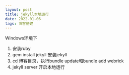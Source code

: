 ```yaml
---
layout: post
title: jekyll本地运行
date: 2022-01-06 
tags: 博客搭建   
---
```


Windows环境下

1. 安装ruby
2. gem install jekyll 安装jekyll
3. cd 博客目录，执行bundle update和bundle add webrick
4. jekyll server 开启本地运行